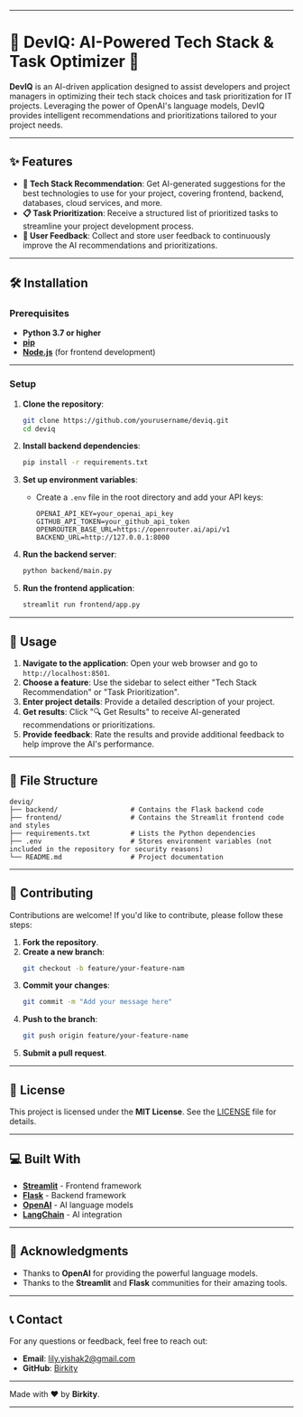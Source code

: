 
---

# 🚀 DevIQ: AI-Powered Tech Stack & Task Optimizer 🤖

**DevIQ** is an AI-driven application designed to assist developers and project managers in optimizing their tech stack choices and task prioritization for IT projects. Leveraging the power of OpenAI's language models, DevIQ provides intelligent recommendations and prioritizations tailored to your project needs.

---

## ✨ Features

- **🔧 Tech Stack Recommendation**: Get AI-generated suggestions for the best technologies to use for your project, covering frontend, backend, databases, cloud services, and more.
- **📋 Task Prioritization**: Receive a structured list of prioritized tasks to streamline your project development process.
- **📝 User Feedback**: Collect and store user feedback to continuously improve the AI recommendations and prioritizations.

---

## 🛠️ Installation

### Prerequisites

- **Python 3.7 or higher**
- **[pip](https://pip.pypa.io/en/stable/installation/)**
- **[Node.js](https://nodejs.org/)** (for frontend development)

---

### Setup

1. **Clone the repository**:
   ```bash
   git clone https://github.com/yourusername/deviq.git
   cd deviq
   ```

2. **Install backend dependencies**:
   ```bash
   pip install -r requirements.txt
   ```

3. **Set up environment variables**:
   - Create a `.env` file in the root directory and add your API keys:
     ```plaintext
     OPENAI_API_KEY=your_openai_api_key
     GITHUB_API_TOKEN=your_github_api_token
     OPENROUTER_BASE_URL=https://openrouter.ai/api/v1
     BACKEND_URL=http://127.0.0.1:8000
     ```

4. **Run the backend server**:
   ```bash
   python backend/main.py
   ```

5. **Run the frontend application**:
   ```bash
   streamlit run frontend/app.py
   ```

---

## 🎯 Usage

1. **Navigate to the application**: Open your web browser and go to `http://localhost:8501`.
2. **Choose a feature**: Use the sidebar to select either "Tech Stack Recommendation" or "Task Prioritization".
3. **Enter project details**: Provide a detailed description of your project.
4. **Get results**: Click "🔍 Get Results" to receive AI-generated recommendations or prioritizations.
5. **Provide feedback**: Rate the results and provide additional feedback to help improve the AI's performance.

---

## 📂 File Structure

```
deviq/
├── backend/                  # Contains the Flask backend code
├── frontend/                 # Contains the Streamlit frontend code and styles
├── requirements.txt          # Lists the Python dependencies
├── .env                      # Stores environment variables (not included in the repository for security reasons)
└── README.md                 # Project documentation
```

---

## 🤝 Contributing

Contributions are welcome! If you'd like to contribute, please follow these steps:

1. **Fork the repository**.
2. **Create a new branch**:
   ```bash
   git checkout -b feature/your-feature-nam
   ```
3. **Commit your changes**:
   ```bash
   git commit -m "Add your message here"
   ```
4. **Push to the branch**:
   ```bash
   git push origin feature/your-feature-name
   ```
5. **Submit a pull request**.

---

## 📜 License

This project is licensed under the **MIT License**. See the [LICENSE](LICENSE) file for details.

---

## 💻 Built With

- **[Streamlit](https://streamlit.io/)** - Frontend framework
- **[Flask](https://flask.palletsprojects.com/)** - Backend framework
- **[OpenAI](https://openai.com/)** - AI language models
- **[LangChain](https://langchain.com/)** - AI integration

---

## 🙏 Acknowledgments

- Thanks to **OpenAI** for providing the powerful language models.
- Thanks to the **Streamlit** and **Flask** communities for their amazing tools.

---

## 📞 Contact

For any questions or feedback, feel free to reach out:

- **Email**: lily.yishak2@gmail.com
- **GitHub**: [Birkity](https://github.com/Birkity)


---

Made with ❤️ by **Birkity**.

---
